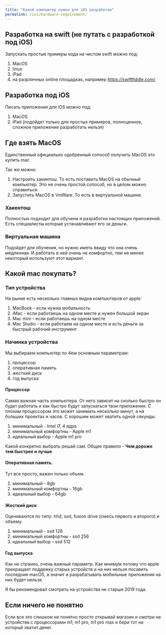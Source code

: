 ```yaml
---
title: "Какой компьютер нужен для iOS разработки"
permalink: /ios/hardware-requirement/
---
```


## Разработка на swift (не путать с разработкой под iOS)

Запускать простые примеры кода на чистом swift можно под:
1. MacOS
2. linux
3. iPad
4. на разрличных online площадках, например https://swiftfiddle.com/ 

## Разработка под iOS

Писать приложения для iOS можно под:
1. MacOS
2. iPad (подойдет только для простых примеров, полноценное, сложное приложение разработать нельзя)

## Где взять MacOS

Единственный официально одобренный сопособ получить MacOS это купить mac

Так же можно:
1. Настроить хакинтош. То есть поставить MacOS на обычный компьютер. Это не очень простой сопособ, но в целом можно справиться.
2. Запустить MacOS в VmWare. То есть в виртуальной машине.

### Хакентош

Полностью подходит для обучени и разработки настоящих приложений. Есть специалисты которые устанавливают его за деньги.

### Виртуальная машина

Подойдет для обучения, но нужно иметь ввиду что она очень медленная. И работать в ней очень не комфортно, тем не менее некоторый используют этот вариант.

## Какой mac покупать?

### Тип устройства

На рынке есть несколько главных видов компьютеров от apple:
1. MacBook - если нужна мобильность
2. iMac - если работаешь на одном месте и нужен большой экран
3. Mac mini - если работаешь на одном месте
4. Mac Studio - если работаем на одном месте и есть деньги за быстрый рабочий инструмент

### Начинка устройства

Мы выбираем компьютер по 4ем основным параметрам:
1. процессор
2. оперативная память
3. жесткий диск
4. год выпуска 

#### Процессор

Cамая важная часть  компьютера. От него зависит на сколько быстро он будет работать и как быстро будут запускаться твои приложения. С плохим процессором это может занимать несколько минут, а на больших проектах и часов. С хорошим может хватить одной секунды.

1. минимальный - Intel i7, 4 ядра
2. минимальный комфортны - Apple m1
3. идеальный выбор - Apple m1 pro

Какой конкретно выбрать решай сам. Общее правило - **Чем дороже тем быстрее и лучше**

#### Оперативная память.

Тут все просто, важен только объем.

1. минимальный - 8gb
2. минимальный комфортны - 16gb
3. идеальный выбор - 64gb

#### Жесткий диск

Оцениваются по типу: hhd, ssd, fusion drive (смесь первого и второго) и объему. 

1. минимальный - ssd 128
2. минимальный комфортны - ssd 256
3. идеальный выбор - ssd 512

#### Год выпуска 

Как не странно, очень важный параметр. Как мнимум потому что apple прекращает поддежку старых устройств и на них нельзя посавить последние macOS, а значит и разрабатывать мобильные приложения на них будет нельзя.

Я бы рекомендовал смотреть на устройcтва не старше 2019 года.

## Если ничего не понятно

Если все это слишком не понятно просто открывай магазин и смотри на устройства с процессорами m1, m1 pro, m1 pro max и бери тот на который хватит денег.

